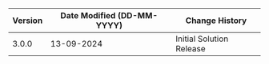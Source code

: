 | **Version** | **Date Modified (DD-MM-YYYY)** | **Change History**                |
|-------------|--------------------------------|-----------------------------------|
| 3.0.0       | 13-09-2024                     | Initial Solution Release          |